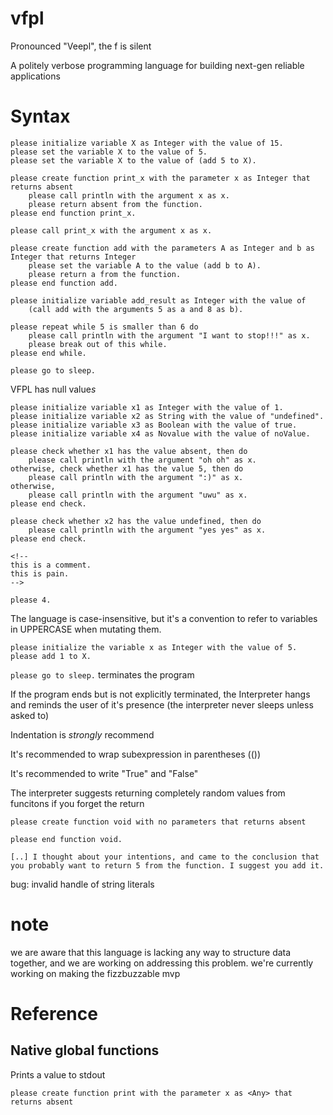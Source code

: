 # vfpl

Pronounced "Veepl", the f is silent  

A politely verbose programming language for building next-gen reliable applications

# Syntax

```
please initialize variable X as Integer with the value of 15.
please set the variable X to the value of 5.
please set the variable X to the value of (add 5 to X).

please create function print_x with the parameter x as Integer that returns absent
    please call println with the argument x as x.
    please return absent from the function.
please end function print_x.

please call print_x with the argument x as x.

please create function add with the parameters A as Integer and b as Integer that returns Integer
    please set the variable A to the value (add b to A).
    please return a from the function.
please end function add.

please initialize variable add_result as Integer with the value of
    (call add with the arguments 5 as a and 8 as b).

please repeat while 5 is smaller than 6 do
    please call println with the argument "I want to stop!!!" as x.
    please break out of this while.
please end while.

please go to sleep.
```

VFPL has null value*s*

```
please initialize variable x1 as Integer with the value of 1.
please initialize variable x2 as String with the value of "undefined".
please initialize variable x3 as Boolean with the value of true.
please initialize variable x4 as Novalue with the value of noValue.

please check whether x1 has the value absent, then do
    please call println with the argument "oh oh" as x.
otherwise, check whether x1 has the value 5, then do
    please call println with the argument ":)" as x.
otherwise,
    please call println with the argument "uwu" as x.
please end check.

please check whether x2 has the value undefined, then do
    please call println with the argument "yes yes" as x.
please end check.

<!--
this is a comment.
this is pain.
-->

please 4.
```

The language is case-insensitive, but it's a convention to refer to variables in UPPERCASE when mutating them.

`please initialize the variable x as Integer with the value of 5.`  
`please add 1 to X.`

`please go to sleep.` terminates the program

If the program ends but is not explicitly terminated, the Interpreter hangs and reminds the user of it's presence (the interpreter never sleeps unless asked to)

Indentation is *strongly* recommend

It's recommended to wrap subexpression in parentheses (())

It's recommended to write "True" and "False"

The interpreter suggests returning completely random values from funcitons if you forget the return

```
please create function void with no parameters that returns absent

please end function void.
```

`[..] I thought about your intentions, and came to the conclusion that you probably want to return 5 from the function. I suggest you add it.`

bug: invalid handle of string literals

# note
we are aware that this language is lacking any way to structure data together, and we are working on addressing this problem.
we're currently working on making the fizzbuzzable mvp


# Reference

## Native global functions

Prints a value to stdout

`please create function print with the parameter x as <Any> that returns absent`